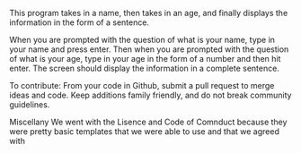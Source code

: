 This program takes in a name, then takes in an age, and finally displays the information in the form of a sentence. 

When you are prompted with the question of what is your name, type in your name and press enter. Then when you are prompted with the question of what is your age, type in your age in the form of a number and then hit enter. The screen should display the information in a complete sentence.

To contribute: From your code in Github, submit a pull request to merge ideas and code. Keep additions family friendly, and do not break community guidelines.


Miscellany
We went with the Lisence and Code of Comnduct because they were pretty basic templates that we were able to use and that we agreed with
